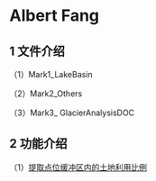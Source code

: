 # Albert Fang
## 1 文件介绍

（1）Mark1_LakeBasin

（2）Mark2_Others

（3）Mark3_ GlacierAnalysisDOC

## 2 功能介绍

（1）[提取点位缓冲区内的土地利用比例](https://github.com/liujunzhi321/Group_321B/tree/main/AlbertFang/Mark2_Others/landcover_percent)

